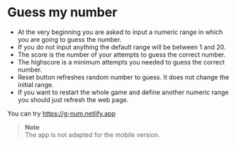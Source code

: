 # Guess my number

- At the very beginning you are asked to input a numeric range in which you are going to guess the number.
- If you do not input anything the default range will be between 1 and 20.
- The score is the number of your attempts to guess the correct number.
- The highscore is a minimum attempts you needed to guess the correct number.
- Reset button refreshes random number to guess. It does not change the initial range.
- If you want to restart the whole game and define another numeric range you should just refresh the web page.

You can try https://g-num.netlify.app

> **Note**  
> The app is not adapted for the mobile version.
